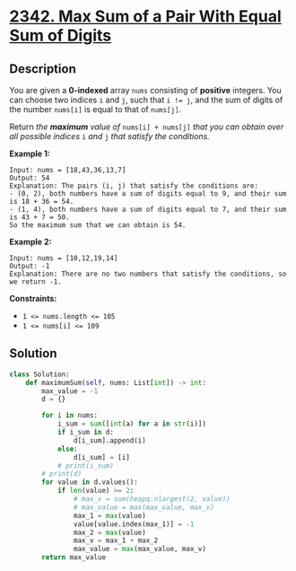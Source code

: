 # [2342. Max Sum of a Pair With Equal Sum of Digits](https://leetcode.com/problems/max-sum-of-a-pair-with-equal-sum-of-digits/description/?envType=daily-question&envId=2025-02-12)

## Description

You are given a **0-indexed** array `nums` consisting of **positive** integers. You can choose two indices `i` and `j`, such that `i != j`, and the sum of digits of the number `nums[i]` is equal to that of `nums[j]`.

Return *the **maximum** value of* `nums[i] + nums[j]` *that you can obtain over all possible indices* `i` *and* `j` *that satisfy the conditions.*

**Example 1:**

```
Input: nums = [18,43,36,13,7]
Output: 54
Explanation: The pairs (i, j) that satisfy the conditions are:
- (0, 2), both numbers have a sum of digits equal to 9, and their sum is 18 + 36 = 54.
- (1, 4), both numbers have a sum of digits equal to 7, and their sum is 43 + 7 = 50.
So the maximum sum that we can obtain is 54.

```

**Example 2:**

```
Input: nums = [10,12,19,14]
Output: -1
Explanation: There are no two numbers that satisfy the conditions, so we return -1.

```

**Constraints:**

- `1 <= nums.length <= 105`
- `1 <= nums[i] <= 109`


## Solution

```python
class Solution:
    def maximumSum(self, nums: List[int]) -> int:
        max_value = -1
        d = {}

        for i in nums:
            i_sum = sum([int(a) for a in str(i)])
            if i_sum in d:
                d[i_sum].append(i)
            else:
                d[i_sum] = [i]
            # print(i_sum)
        # print(d)
        for value in d.values():
            if len(value) >= 2:
                # max_v = sum(heapq.nlargest(2, value))
                # max_value = max(max_value, max_v)
                max_1 = max(value)
                value[value.index(max_1)] = -1
                max_2 = max(value)
                max_v = max_1 + max_2
                max_value = max(max_value, max_v)
        return max_value
```





